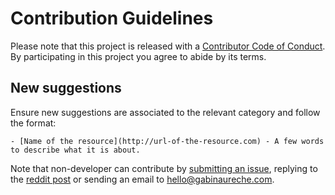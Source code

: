 # Contribution Guidelines

Please note that this project is released with a [Contributor Code of Conduct](code-of-conduct.md).
By participating in this project you agree to abide by its terms.

## New suggestions

Ensure new suggestions are associated to the relevant category and follow the format:

```
- [Name of the resource](http://url-of-the-resource.com) - A few words to describe what it is about.
```

Note that non-developer can contribute by [submitting an issue](https://github.com/zhouzi/awesome-gwent/issues/new), replying to the [reddit post](https://www.reddit.com/r/gwent/comments/6kofep/list_of_the_best_resources_for_gwent/) or sending an email to hello@gabinaureche.com.
